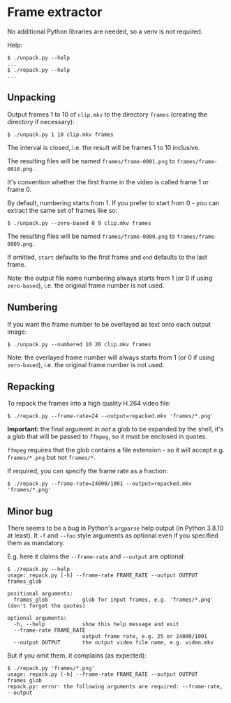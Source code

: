 Frame extractor
===============

No additional Python libraries are needed, so a venv is not required.

Help:

```
$ ./unpack.py --help
...
$ ./repack.py --help
...
```

Unpacking
---------

Output frames 1 to 10 of `clip.mkv` to the directory `frames` (creating the directory if necessary):

```
$ ./unpack.py 1 10 clip.mkv frames
```

The interval is closed, i.e. the result will be frames 1 to 10 inclusive.

The resulting files will be named `frames/frame-0001.png` to `frames/frame-0010.png`.

It's convention whether the first frame in the video is called frame 1 or frame 0.

By default, numbering starts from 1. If you prefer to start from 0 - you can extract the same set of frames like so:

```
$ ./unpack.py --zero-based 0 9 clip.mkv frames
```

The resulting files will be named `frames/frame-0000.png` to `frames/frame-0009.png`.

If omitted, `start` defaults to the first frame and `end` defaults to the last frame.

Note: the output file name numbering always starts from 1 (or 0 if using `zero-based`), i.e. the original frame number is not used. 

Numbering
---------

If you want the frame number to be overlayed as text onto each output image:

```
$ ./unpack.py --numbered 10 20 clip.mkv frames
```

Note: the overlayed frame number will always starts from 1 (or 0 if using `zero-based`), i.e. the original frame number is not used. 


Repacking
---------

To repack the frames into a high quality H.264 video file:

```
$ ./repack.py --frame-rate=24 --output=repacked.mkv 'frames/*.png'
```

**Important:** the final argument in _not_ a glob to be expanded by the shell, it's a glob that will be passed to `ffmpeg`, so it must be enclosed in quotes.

`ffmpeg` requires that the glob contains a file extension - so it will accept e.g. `frames/*.png` but not `frames/*`.

If required, you can specify the frame rate as a fraction:

```
$ ./repack.py --frame-rate=24000/1001 --output=repacked.mkv 'frames/*.png'
```

Minor bug
---------

There seems to be a bug in Python's `argparse` help output (in Python 3.8.10 at least). It `-f` and `--foo` style arguments as optional even if you specified them as mandatory.

E.g. here it claims the `--frame-rate` and `--output` are optional:

```
$ ./repack.py --help
usage: repack.py [-h] --frame-rate FRAME_RATE --output OUTPUT frames_glob

positional arguments:
  frames_glob           glob for input frames, e.g. 'frames/*.png' (don't forget the quotes)

optional arguments:
  -h, --help            show this help message and exit
  --frame-rate FRAME_RATE
                        output frame rate, e.g. 25 or 24000/1001
  --output OUTPUT       the output video file name, e.g. video.mkv
```

But if you omit them, it complains (as expected):

```
$ ./repack.py 'frames/*.png'
usage: repack.py [-h] --frame-rate FRAME_RATE --output OUTPUT frames_glob
repack.py: error: the following arguments are required: --frame-rate, --output
```

